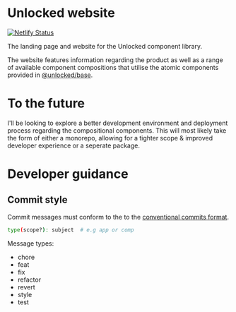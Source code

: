 # Unlocked website

[![Netlify Status](https://api.netlify.com/api/v1/badges/9243603b-eb9a-4116-8c01-a01d1a3228f8/deploy-status)](https://app.netlify.com/sites/stirring-cucurucho-2f6678/deploys)

The landing page and website for the Unlocked component library.

The website features information regarding the product as well as a range of available component compositions that utilise the atomic components provided in [@unlocked/base](https://www.github.com/UnlockedUI/unlocked-ui).

# To the future
I'll be looking to explore a better development environment and deployment process regarding the compositional components. This will most likely take the form of either a monorepo, allowing for a tighter scope & improved developer experience or a seperate package.

# Developer guidance

## Commit style
Commit messages must conform to the to the [conventional commits format](https://www.conventionalcommits.org/en/v1.0.0/#summary).

```bash 
type(scope?): subject  # e.g app or comp
```

Message types:
- chore
- feat
- fix
- refactor
- revert
- style
- test
